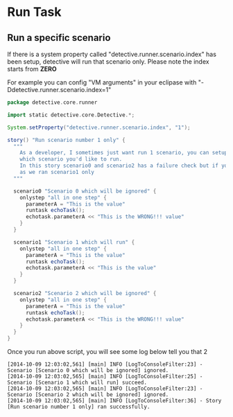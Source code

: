 # Run Task

## Run a specific scenario

If there is a system property called "detective.runner.scenario.index" has been setup, detective will run that scenario only. Please note the index starts from **ZERO**

For example you can config "VM arguments" in your eclipase with "-Ddetective.runner.scenario.index=1"

```groovy
package detective.core.runner

import static detective.core.Detective.*;

System.setProperty("detective.runner.scenario.index", "1");

story() "Run scenario number 1 only" {
  """
    As a developer, I sometimes just want run 1 scenario, you can setup a system property and tell detective
    which scenario you'd like to run.
    In this story scenario0 and scenario2 has a failure check but if you run the whole story, no exception raised
    as we ran scenario1 only
  """

  scenario0 "Scenario 0 which will be ignored" {
    onlystep "all in one step" {
      parameterA = "This is the value"
      runtask echoTask();
      echotask.parameterA << "This is the WRONG!!! value"
    }
  }

  scenario1 "Scenario 1 which will run" {
    onlystep "all in one step" {
      parameterA = "This is the value"
      runtask echoTask();
      echotask.parameterA << "This is the value"
    }
  }

  scenario2 "Scenario 2 which will be ignored" {
    onlystep "all in one step" {
      parameterA = "This is the value"
      runtask echoTask();
      echotask.parameterA << "This is the WRONG!!! value"
    }
  }
}

```

Once you run above script, you will see some log below tell you that 2
```log
[2014-10-09 12:03:02,561] [main] INFO [LogToConsoleFilter:23] - Scenario [Scenario 0 which will be ignored] ignored.
[2014-10-09 12:03:02,565] [main] INFO [LogToConsoleFilter:25] - Scenario [Scenario 1 which will run] succeed.
[2014-10-09 12:03:02,565] [main] INFO [LogToConsoleFilter:23] - Scenario [Scenario 2 which will be ignored] ignored.
[2014-10-09 12:03:02,565] [main] INFO [LogToConsoleFilter:36] - Story [Run scenario number 1 only] ran successfully.
```

